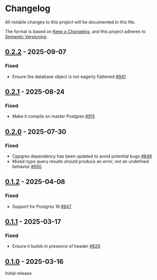 # Changelog

All notable changes to this project will be documented in this file.

The format is based on [Keep a Changelog](https://keepachangelog.com/en/1.0.0/), and this project adheres
to [Semantic Versioning](https://semver.org/spec/v2.0.0.html).

## [0.2.2] - 2025-09-07

### Fixed

* Ensure the database object is not eagerly flattened [#941](https://github.com/omnigres/omnigres/pull/941)

## [0.2.1] - 2025-08-24

### Fixed

* Make it compile on master Postgres [#915](https://github.com/omnigres/omnigres/pull/915)

## [0.2.0] - 2025-07-30

### Fixed

* Cppgres dependency has been updated to avoid potential bugs [#849](https://github.com/omnigres/omnigres/pull/849)
* Mixed-type query results should produce an error, not an undefined
  behavior [#850](https://github.com/omnigres/omnigres/pull/850)

## [0.1.2] - 2025-04-08

### Fixed

* Support for Postgres 18 [#847](https://github.com/omnigres/omnigres/pull/847)

## [0.1.1] - 2025-03-17

### Fixed

* Ensure it builds in presence of <generator> header [#829](https://github.com/omnigres/omnigres/pull/829)

## [0.1.0] - 2025-03-16

Initial release

[Unreleased]: https://github.com/omnigres/omnigres/commits/next/omni_sqlite

[0.1.0]: [https://github.com/omnigres/omnigres/pull/759]

[0.1.1]: [https://github.com/omnigres/omnigres/pull/829]

[0.1.2]: [https://github.com/omnigres/omnigres/pull/847]

[0.2.0]: [https://github.com/omnigres/omnigres/pull/848]

[0.2.1]: [https://github.com/omnigres/omnigres/pull/915]

[0.2.2]: [https://github.com/omnigres/omnigres/pull/941]
